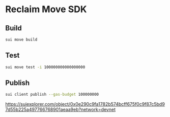 # Reclaim Move SDK

## Build
```bash
sui move build
```

## Test
```bash
sui move test -i 100000000000000000 
```

## Publish
```bash
sui client publish --gas-budget 100000000
```



https://suiexplorer.com/object/0x0e290c9fa1782b574bcff675f0c9f87c5bd97d55b225a497766768901aeaa9eb?network=devnet